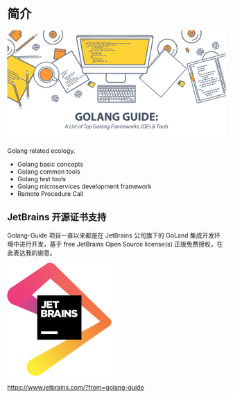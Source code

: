 # 简介

![images](images/IB-BB-Golang-Guide.png)

Golang related ecology.

- Golang basic concepts
- Golang common tools
- Golang test tools
- Golang microservices development framework
- Remote Procedure Call

## JetBrains 开源证书支持

Golang-Guide 项目一直以来都是在 JetBrains 公司旗下的 GoLand 集成开发环境中进行开发，基于 free JetBrains Open Source license(s) 正版免费授权，在此表达我的谢意。

![images](images/jetbrains.svg)

https://www.jetbrains.com/?from=golang-guide